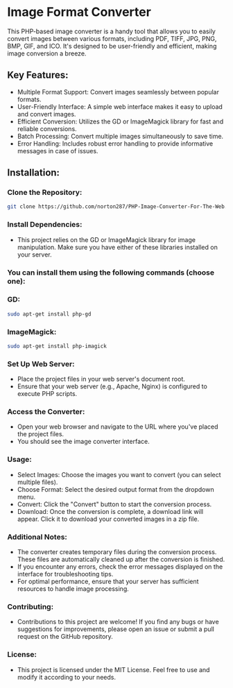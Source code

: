 # Image Format Converter
This PHP-based image converter is a handy tool that allows you to easily convert images between various formats, including PDF, TIFF, JPG, PNG, BMP, GIF, and ICO. It's designed to be user-friendly and efficient, making image conversion a breeze.

## Key Features:

- Multiple Format Support: Convert images seamlessly between popular formats.
- User-Friendly Interface: A simple web interface makes it easy to upload and convert images.
- Efficient Conversion: Utilizes the GD or ImageMagick library for fast and reliable conversions.
- Batch Processing: Convert multiple images simultaneously to save time.
- Error Handling: Includes robust error handling to provide informative messages in case of issues.

## Installation:

### Clone the Repository:
```Bash
git clone https://github.com/norton287/PHP-Image-Converter-For-The-Web.git
```
### Install Dependencies:
- This project relies on the GD or ImageMagick library for image manipulation. Make sure you have either of these libraries installed on your server.
### You can install them using the following commands (choose one):
### GD:
```Bash
sudo apt-get install php-gd
```
### ImageMagick:
```Bash
sudo apt-get install php-imagick
```
### Set Up Web Server:
- Place the project files in your web server's document root.
- Ensure that your web server (e.g., Apache, Nginx) is configured to execute PHP scripts.

### Access the Converter:
- Open your web browser and navigate to the URL where you've placed the project files.
- You should see the image converter interface.
### Usage:
- Select Images: Choose the images you want to convert (you can select multiple files).
- Choose Format: Select the desired output format from the dropdown menu.
- Convert: Click the "Convert" button to start the conversion process.
- Download: Once the conversion is complete, a download link will appear. Click it to download your converted images in a zip file.
### Additional Notes:
- The converter creates temporary files during the conversion process. These files are automatically cleaned up after the conversion is finished.
- If you encounter any errors, check the error messages displayed on the interface for troubleshooting tips.
- For optimal performance, ensure that your server has sufficient resources to handle image processing.
### Contributing:
- Contributions to this project are welcome! If you find any bugs or have suggestions for improvements, please open an issue or submit a pull request on the GitHub repository.

### License:
- This project is licensed under the MIT License. Feel free to use and modify it according to your needs.
